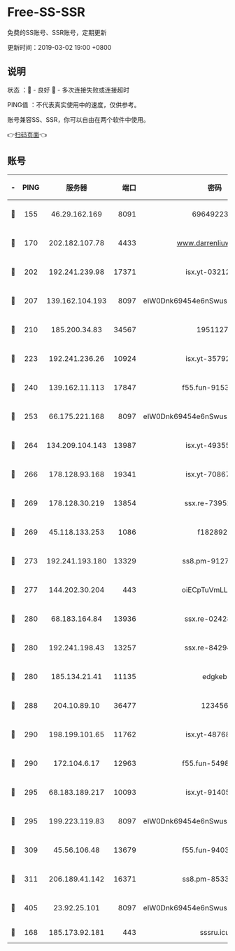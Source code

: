# Free-SS-SSR

免费的SS账号、SSR账号，定期更新

更新时间：2019-03-02 19:00 +0800

## 说明

状态     ：🙂 - 良好 🙁 - 多次连接失败或连接超时

PING值   ：不代表真实使用中的速度，仅供参考。

账号兼容SS、SSR，你可以自由在两个软件中使用。

👉[扫码页面](https://liesauer.github.io/free-ss-ssr.github.io/)👈

## 账号

|-|PING|服务器|端口|密码|加密方式|区域|
|:----:|:----:|:-----:|-----:|:----:|:----:|:----:|
|🙂|155|46.29.162.169|8091|6964922356|aes-256-cfb|RU|
|🙂|170|202.182.107.78|4433|www.darrenliuwei.com|aes-256-cfb|JP|
|🙂|202|192.241.239.98|17371|isx.yt-03212931|aes-256-cfb|US|
|🙂|207|139.162.104.193|8097|eIW0Dnk69454e6nSwuspv9DmS201tQ0D|aes-256-cfb|JP|
|🙂|210|185.200.34.83|34567|19511276|aes-256-cfb|US|
|🙂|223|192.241.236.26|10924|isx.yt-35792736|aes-256-cfb|US|
|🙂|240|139.162.11.113|17847|f55.fun-91530926|aes-256-cfb|SG|
|🙂|253|66.175.221.168|8097|eIW0Dnk69454e6nSwuspv9DmS201tQ0D|aes-256-cfb|US|
|🙂|264|134.209.104.143|13987|isx.yt-49355412|aes-256-cfb|SG|
|🙂|266|178.128.93.168|19341|isx.yt-70867662|aes-256-cfb|SG|
|🙂|269|178.128.30.219|13854|ssx.re-73952571|aes-256-cfb|SG|
|🙂|269|45.118.133.253|1086|f1828920|aes-256-cfb|SG|
|🙂|273|192.241.193.180|13329|ss8.pm-91273278|aes-256-cfb|US|
|🙂|277|144.202.30.204|443|oiECpTuVmLLxk4Ts|aes-256-cfb|US|
|🙂|280|68.183.164.84|13936|ssx.re-02428773|aes-256-cfb|US|
|🙂|280|192.241.198.43|13257|ssx.re-84294373|aes-256-cfb|US|
|🙂|280|185.134.21.41|11135|edgkeb|aes-256-cfb|GB|
|🙂|288|204.10.89.10|36477|123456|aes-256-cfb|US|
|🙂|290|198.199.101.65|11762|isx.yt-48768869|aes-256-cfb|US|
|🙂|290|172.104.6.17|12963|f55.fun-54984893|aes-256-cfb|US|
|🙂|295|68.183.189.217|10093|isx.yt-91405923|aes-256-cfb|SG|
|🙂|295|199.223.119.83|8097|eIW0Dnk69454e6nSwuspv9DmS201tQ0D|aes-256-cfb|US|
|🙂|309|45.56.106.48|13679|f55.fun-94035018|aes-256-cfb|US|
|🙂|311|206.189.41.142|16371|ss8.pm-85330521|aes-256-cfb|SG|
|🙂|405|23.92.25.101|8097|eIW0Dnk69454e6nSwuspv9DmS201tQ0D|aes-256-cfb|US|
|🙂|168|185.173.92.181|443|sssru.icu|rc4-md5|RU|
